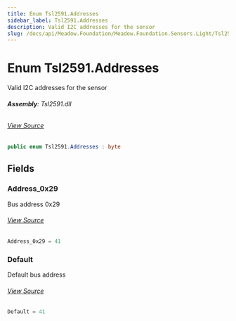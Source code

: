 ```yaml
---
title: Enum Tsl2591.Addresses
sidebar_label: Tsl2591.Addresses
description: Valid I2C addresses for the sensor
slug: /docs/api/Meadow.Foundation/Meadow.Foundation.Sensors.Light/Tsl2591.Addresses
---
```

# Enum Tsl2591.Addresses
Valid I2C addresses for the sensor

###### **Assembly**: Tsl2591.dll
###### [View Source](https://github.com/WildernessLabs/Meadow.Foundation.git/blob/develop/Source/Meadow.Foundation.Peripherals/Sensors.Light.Tsl2591/Driver/Tsl2591.Enums.cs#L13)
```csharp title="Declaration"
public enum Tsl2591.Addresses : byte
```
## Fields
### Address_0x29
Bus address 0x29
###### [View Source](https://github.com/WildernessLabs/Meadow.Foundation.git/blob/develop/Source/Meadow.Foundation.Peripherals/Sensors.Light.Tsl2591/Driver/Tsl2591.Enums.cs#L18)
```csharp title="Declaration"
Address_0x29 = 41
```
### Default
Default bus address
###### [View Source](https://github.com/WildernessLabs/Meadow.Foundation.git/blob/develop/Source/Meadow.Foundation.Peripherals/Sensors.Light.Tsl2591/Driver/Tsl2591.Enums.cs#L22)
```csharp title="Declaration"
Default = 41
```
